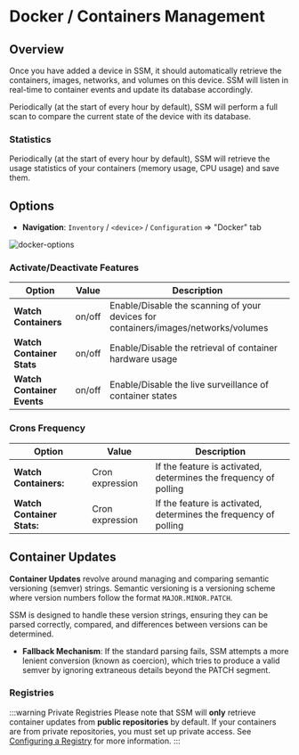 # Docker / Containers Management

## Overview
Once you have added a device in SSM, it should automatically retrieve the containers, images, networks, and volumes on this device. SSM will listen in real-time to container events and update its database accordingly.

Periodically (at the start of every hour by default), SSM will perform a full scan to compare the current state of the device with its database.

### Statistics
Periodically (at the start of every hour by default), SSM will retrieve the usage statistics of your containers (memory usage, CPU usage) and save them.

## Options
- **Navigation**: `Inventory` / `<device>` / `Configuration` => "Docker" tab

![docker-options](/technical-guide/docker/docker-options.png)

### Activate/Deactivate Features
| Option                     | Value                                       | Description                                                                          |
|----------------------------|---------------------------------------------|--------------------------------------------------------------------------------------|
| **Watch Containers**       | on/off                                      | Enable/Disable the scanning of your devices for containers/images/networks/volumes   |
| **Watch Container Stats**  | on/off                                      | Enable/Disable the retrieval of container hardware usage                             |
| **Watch Container Events** | on/off                                      | Enable/Disable the live surveillance of container states                             |

### Crons Frequency
| Option                      | Value          | Description                                                                           |
|-----------------------------|----------------|---------------------------------------------------------------------------------------|
| **Watch Containers:**       | Cron expression | If the feature is activated, determines the frequency of polling                      |
| **Watch Container Stats:**  | Cron expression | If the feature is activated, determines the frequency of polling                      |

## Container Updates
**Container Updates** revolve around managing and comparing semantic versioning (semver) strings. Semantic versioning is a versioning scheme where version numbers follow the format `MAJOR.MINOR.PATCH`.

SSM is designed to handle these version strings, ensuring they can be parsed correctly, compared, and differences between versions can be determined.

- **Fallback Mechanism**: If the standard parsing fails, SSM attempts a more lenient conversion (known as coercion), which tries to produce a valid semver by ignoring extraneous details beyond the PATCH segment.

### Registries
:::warning Private Registries
Please note that SSM will **only** retrieve container updates from **public repositories** by default. If your containers are from private repositories, you must set up private access. See [Configuring a Registry](/docs/registry.md) for more information.
::: 
